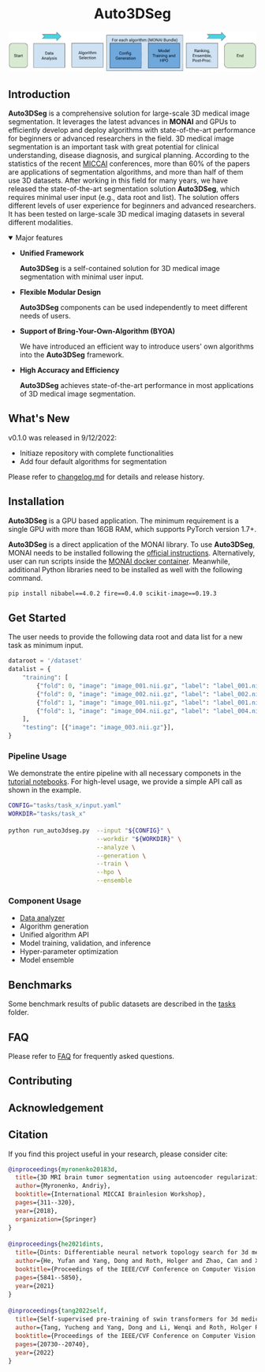 <h1 align="center"> Auto3DSeg </h1>

<div align="center"> <img src="figures/workflow.png" width="800"/> </div>

## Introduction

**Auto3DSeg** is a comprehensive solution for large-scale 3D medical image segmentation. It leverages the latest advances in **MONAI** and GPUs to efficiently develop and deploy algorithms with state-of-the-art performance for beginners or advanced researchers in the field. 3D medical image segmentation is an important task with great potential for clinical understanding, disease diagnosis, and surgical planning. According to the statistics of the recent [MICCAI](http://www.miccai.org/) conferences, more than 60% of the papers are applications of segmentation algorithms, and more than half of them use 3D datasets. After working in this field for many years, we have released the state-of-the-art segmentation solution **Auto3DSeg**, which requires minimal user input (e.g., data root and list). The solution offers different levels of user experience for beginners and advanced researchers. It has been tested on large-scale 3D medical imaging datasets in several different modalities.

<details open>
<summary>Major features</summary>

- **Unified Framework**

  **Auto3DSeg** is a self-contained solution for 3D medical image segmentation with minimal user input.

- **Flexible Modular Design**

  **Auto3DSeg** components can be used independently to meet different needs of users.

- **Support of Bring-Your-Own-Algorithm (BYOA)**

  We have introduced an efficient way to introduce users' own algorithms into the **Auto3DSeg** framework.

- **High Accuracy and Efficiency**

  **Auto3DSeg** achieves state-of-the-art performance in most applications of 3D medical image segmentation.

</details>

## What's New

v0.1.0 was released in 9/12/2022:

- Initiaze repository with complete functionalities
- Add four default algorithms for segmentation

Please refer to [changelog.md](docs/changelog.md) for details and release history.

## Installation

**Auto3DSeg** is a GPU based application. The minimum requirement is a single GPU with more than 16GB RAM, which supports PyTorch version 1.7+.

**Auto3DSeg** is a direct application of the MONAI library. To use **Auto3DSeg**, MONAI needs to be installed following the [official instructions](https://docs.monai.io/en/stable/installation.html). Alternatively, user can run scripts inside the [MONAI docker container](https://hub.docker.com/r/projectmonai/monai). Meanwhile, additional Python libraries need to be installed as well with the following command.

```bash
pip install nibabel==4.0.2 fire==0.4.0 scikit-image==0.19.3
```

## Get Started
The user needs to provide the following data root and data list for a new task as minimum input.

```python
dataroot = '/dataset'
datalist = {
    "training": [
        {"fold": 0, "image": "image_001.nii.gz", "label": "label_001.nii.gz"},
        {"fold": 0, "image": "image_002.nii.gz", "label": "label_002.nii.gz"},
        {"fold": 1, "image": "image_001.nii.gz", "label": "label_001.nii.gz"},
        {"fold": 1, "image": "image_004.nii.gz", "label": "label_004.nii.gz"},
    ],
    "testing": [{"image": "image_003.nii.gz"}],
}
```

### Pipeline Usage

We demonstrate the entire pipeline with all necessary componets in the [tutorial notebooks](notebooks/pipeline.ipynb). For high-level usage, we provide a simple API call as shown in the example.

```bash
CONFIG="tasks/task_x/input.yaml"
WORKDIR="tasks/task_x"

python run_auto3dseg.py  --input "${CONFIG}" \
                         --workdir "${WORKDIR}" \
                         --analyze \
                         --generation \
                         --train \
                         --hpo \
                         --ensemble
```

### Component Usage

- [Data analyzer](notebooks/data_analyzer.ipynb)
- Algorithm generation
- Unified algorithm API
- Model training, validation, and inference
- Hyper-parameter optimization
- Model ensemble

## Benchmarks

Some benchmark results of public datasets are described in the [tasks](tasks) folder.

## FAQ

Please refer to [FAQ](docs/faq.md) for frequently asked questions.

## Contributing

## Acknowledgement

## Citation

If you find this project useful in your research, please consider cite:

```bibtex
@inproceedings{myronenko20183d,
  title={3D MRI brain tumor segmentation using autoencoder regularization},
  author={Myronenko, Andriy},
  booktitle={International MICCAI Brainlesion Workshop},
  pages={311--320},
  year={2018},
  organization={Springer}
}

@inproceedings{he2021dints,
  title={Dints: Differentiable neural network topology search for 3d medical image segmentation},
  author={He, Yufan and Yang, Dong and Roth, Holger and Zhao, Can and Xu, Daguang},
  booktitle={Proceedings of the IEEE/CVF Conference on Computer Vision and Pattern Recognition},
  pages={5841--5850},
  year={2021}
}

@inproceedings{tang2022self,
  title={Self-supervised pre-training of swin transformers for 3d medical image analysis},
  author={Tang, Yucheng and Yang, Dong and Li, Wenqi and Roth, Holger R and Landman, Bennett and Xu, Daguang and Nath, Vishwesh and Hatamizadeh, Ali},
  booktitle={Proceedings of the IEEE/CVF Conference on Computer Vision and Pattern Recognition},
  pages={20730--20740},
  year={2022}
}
```
